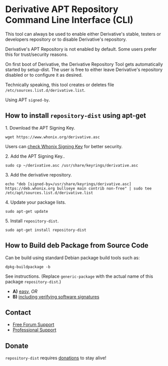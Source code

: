 # Derivative APT Repository Command Line Interface (CLI) #

This tool can always be used to enable either Derivative's stable, testers or
developers repository or to disable Derivative's repository.

Derivative's APT Repository is not enabled by default. Some users prefer this
for trust/security reasons.

On first boot of Derivative, the Derivative Repository Tool gets automatically
started by setup-dist. The user is free to either leave Derivative's
repository disabled or to configure it as desired.

Technically speaking, this tool creates or deletes file
`/etc/sources.list.d/derivative.list`.

Using APT `signed-by`.
## How to install `repository-dist` using apt-get ##

1\. Download the APT Signing Key.

```
wget https://www.whonix.org/derivative.asc
```

Users can [check Whonix Signing Key](https://www.whonix.org/wiki/Whonix_Signing_Key) for better security.

2\. Add the APT Signing Key..

```
sudo cp ~/derivative.asc /usr/share/keyrings/derivative.asc
```

3\. Add the derivative repository.

```
echo "deb [signed-by=/usr/share/keyrings/derivative.asc] https://deb.whonix.org bullseye main contrib non-free" | sudo tee /etc/apt/sources.list.d/derivative.list
```

4\. Update your package lists.

```
sudo apt-get update
```

5\. Install `repository-dist`.

```
sudo apt-get install repository-dist
```

## How to Build deb Package from Source Code ##

Can be build using standard Debian package build tools such as:

```
dpkg-buildpackage -b
```

See instructions. (Replace `generic-package` with the actual name of this package `repository-dist`.)

* **A)** [easy](https://www.whonix.org/wiki/Dev/Build_Documentation/generic-package/easy), _OR_
* **B)** [including verifying software signatures](https://www.whonix.org/wiki/Dev/Build_Documentation/generic-package)

## Contact ##

* [Free Forum Support](https://forums.whonix.org)
* [Professional Support](https://www.whonix.org/wiki/Professional_Support)

## Donate ##

`repository-dist` requires [donations](https://www.whonix.org/wiki/Donate) to stay alive!
